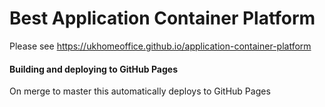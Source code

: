# Best Application Container Platform

Please see https://ukhomeoffice.github.io/application-container-platform

#### Building and deploying to GitHub Pages

On merge to master this automatically deploys to GitHub Pages
